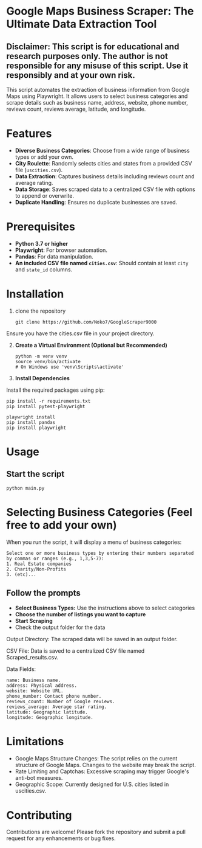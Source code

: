 # Google Maps Business Scraper: The Ultimate Data Extraction Tool

## Disclaimer: This script is for educational and research purposes only. The author is not responsible for any misuse of this script. Use it responsibly and at your own risk.

This script automates the extraction of business information from Google Maps using Playwright. It allows users to select business categories and scrape details such as business name, address, website, phone number, reviews count, reviews average, latitude, and longitude.


# Features

- **Diverse Business Categories**: Choose from a wide range of business types or add your own.
- **City Roulette**: Randomly selects cities and states from a provided CSV file (`uscities.csv`).
- **Data Extraction**: Captures business details including reviews count and average rating.
- **Data Storage**: Saves scraped data to a centralized CSV file with options to append or overwrite.
- **Duplicate Handling**: Ensures no duplicate businesses are saved.

# Prerequisites

- **Python 3.7 or higher**
- **Playwright**: For browser automation.
- **Pandas**: For data manipulation.
- **An included CSV file named `cities.csv`**: Should contain at least `city` and `state_id` columns.

# Installation

1. clone the repository
   ```
   git clone https://github.com/Noko7/GoogleScraper9000
   ```
Ensure you have the cities.csv file in your project directory.

2. **Create a Virtual Environment (Optional but Recommended)**

   ```
   python -m venv venv
   source venv/bin/activate
   # On Windows use 'venv\Scripts\activate'
3. **Install Dependencies**

Install the required packages using pip:

```
pip install -r requirements.txt
pip install pytest-playwright

playwright install
pip install pandas
pip install playwright
```

# Usage
## Start the script
```
python main.py
```

# Selecting Business Categories (Feel free to add your own)
When you run the script, it will display a menu of business categories:
```
Select one or more business types by entering their numbers separated by commas or ranges (e.g., 1,3,5-7):
1. Real Estate companies
2. Charity/Non-Profits
3. (etc)...
```

## Follow the prompts
- **Select Business Types:** Use the instructions above to select categories
- **Choose the number of listings you want to capture**
- **Start Scraping**
- Check the output folder for the data

Output Directory: The scraped data will be saved in an output folder.

CSV File: Data is saved to a centralized CSV file named Scraped_results.csv.

Data Fields:
```
name: Business name.
address: Physical address.
website: Website URL.
phone_number: Contact phone number.
reviews_count: Number of Google reviews.
reviews_average: Average star rating.
latitude: Geographic latitude.
longitude: Geographic longitude.
```

# Limitations
- Google Maps Structure Changes: The script relies on the current structure of Google Maps. Changes to the website may break the script.
- Rate Limiting and Captchas: Excessive scraping may trigger Google's anti-bot measures.
- Geographic Scope: Currently designed for U.S. cities listed in uscities.csv.

# Contributing 
Contributions are welcome! Please fork the repository and submit a pull request for any enhancements or bug fixes.
